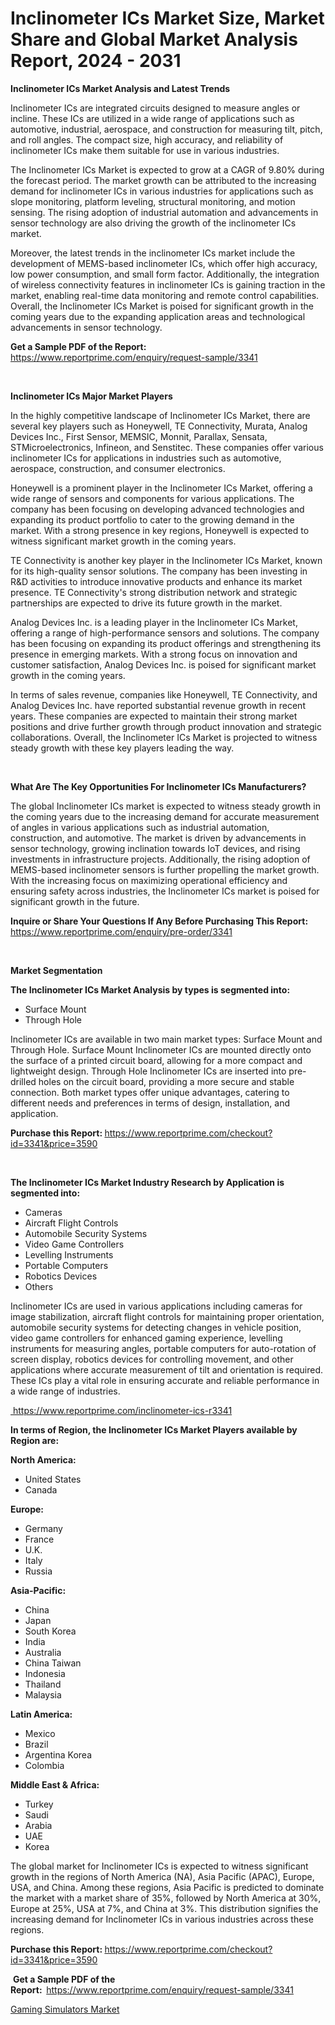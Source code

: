 <p><h1>Inclinometer ICs Market Size, Market Share and Global Market Analysis Report, 2024 - 2031</h1></p><p><strong>Inclinometer ICs Market Analysis and Latest Trends</strong></p>
<p><p>Inclinometer ICs are integrated circuits designed to measure angles or incline. These ICs are utilized in a wide range of applications such as automotive, industrial, aerospace, and construction for measuring tilt, pitch, and roll angles. The compact size, high accuracy, and reliability of inclinometer ICs make them suitable for use in various industries.</p><p>The Inclinometer ICs Market is expected to grow at a CAGR of 9.80% during the forecast period. The market growth can be attributed to the increasing demand for inclinometer ICs in various industries for applications such as slope monitoring, platform leveling, structural monitoring, and motion sensing. The rising adoption of industrial automation and advancements in sensor technology are also driving the growth of the inclinometer ICs market.</p><p>Moreover, the latest trends in the inclinometer ICs market include the development of MEMS-based inclinometer ICs, which offer high accuracy, low power consumption, and small form factor. Additionally, the integration of wireless connectivity features in inclinometer ICs is gaining traction in the market, enabling real-time data monitoring and remote control capabilities. Overall, the Inclinometer ICs Market is poised for significant growth in the coming years due to the expanding application areas and technological advancements in sensor technology.</p></p>
<p><strong>Get a Sample PDF of the Report:&nbsp;</strong> <a href="https://www.reportprime.com/enquiry/request-sample/3341">https://www.reportprime.com/enquiry/request-sample/3341</a></p>
<p>&nbsp;</p>
<p><strong>Inclinometer ICs Major Market Players</strong></p>
<p><p>In the highly competitive landscape of Inclinometer ICs Market, there are several key players such as Honeywell, TE Connectivity, Murata, Analog Devices Inc., First Sensor, MEMSIC, Monnit, Parallax, Sensata, STMicroelectronics, Infineon, and Senstitec. These companies offer various inclinometer ICs for applications in industries such as automotive, aerospace, construction, and consumer electronics.</p><p>Honeywell is a prominent player in the Inclinometer ICs Market, offering a wide range of sensors and components for various applications. The company has been focusing on developing advanced technologies and expanding its product portfolio to cater to the growing demand in the market. With a strong presence in key regions, Honeywell is expected to witness significant market growth in the coming years.</p><p>TE Connectivity is another key player in the Inclinometer ICs Market, known for its high-quality sensor solutions. The company has been investing in R&D activities to introduce innovative products and enhance its market presence. TE Connectivity's strong distribution network and strategic partnerships are expected to drive its future growth in the market.</p><p>Analog Devices Inc. is a leading player in the Inclinometer ICs Market, offering a range of high-performance sensors and solutions. The company has been focusing on expanding its product offerings and strengthening its presence in emerging markets. With a strong focus on innovation and customer satisfaction, Analog Devices Inc. is poised for significant market growth in the coming years.</p><p>In terms of sales revenue, companies like Honeywell, TE Connectivity, and Analog Devices Inc. have reported substantial revenue growth in recent years. These companies are expected to maintain their strong market positions and drive further growth through product innovation and strategic collaborations. Overall, the Inclinometer ICs Market is projected to witness steady growth with these key players leading the way.</p></p>
<p>&nbsp;</p>
<p><strong>What Are The Key Opportunities For Inclinometer ICs Manufacturers?</strong></p>
<p><p>The global Inclinometer ICs market is expected to witness steady growth in the coming years due to the increasing demand for accurate measurement of angles in various applications such as industrial automation, construction, and automotive. The market is driven by advancements in sensor technology, growing inclination towards IoT devices, and rising investments in infrastructure projects. Additionally, the rising adoption of MEMS-based inclinometer sensors is further propelling the market growth. With the increasing focus on maximizing operational efficiency and ensuring safety across industries, the Inclinometer ICs market is poised for significant growth in the future.</p></p>
<p><strong>Inquire or Share Your Questions If Any Before Purchasing This Report:</strong> <a href="https://www.reportprime.com/enquiry/pre-order/3341">https://www.reportprime.com/enquiry/pre-order/3341</a></p>
<p>&nbsp;</p>
<p><strong>Market Segmentation</strong></p>
<p><strong>The Inclinometer ICs Market Analysis by types is segmented into:</strong></p>
<p><ul><li>Surface Mount</li><li>Through Hole</li></ul></p>
<p><p>Inclinometer ICs are available in two main market types: Surface Mount and Through Hole. Surface Mount Inclinometer ICs are mounted directly onto the surface of a printed circuit board, allowing for a more compact and lightweight design. Through Hole Inclinometer ICs are inserted into pre-drilled holes on the circuit board, providing a more secure and stable connection. Both market types offer unique advantages, catering to different needs and preferences in terms of design, installation, and application.</p></p>
<p><strong>Purchase this Report:&nbsp;</strong><a href="https://www.reportprime.com/checkout?id=3341&price=3590">https://www.reportprime.com/checkout?id=3341&price=3590</a></p>
<p>&nbsp;</p>
<p><strong>The Inclinometer ICs Market Industry Research by Application is segmented into:</strong></p>
<p><ul><li>Cameras</li><li>Aircraft Flight Controls</li><li>Automobile Security Systems</li><li>Video Game Controllers</li><li>Levelling Instruments</li><li>Portable Computers</li><li>Robotics Devices</li><li>Others</li></ul></p>
<p><p>Inclinometer ICs are used in various applications including cameras for image stabilization, aircraft flight controls for maintaining proper orientation, automobile security systems for detecting changes in vehicle position, video game controllers for enhanced gaming experience, levelling instruments for measuring angles, portable computers for auto-rotation of screen display, robotics devices for controlling movement, and other applications where accurate measurement of tilt and orientation is required. These ICs play a vital role in ensuring accurate and reliable performance in a wide range of industries.</p></p>
<p><a href="https://www.reportprime.com/inclinometer-ics-r3341">&nbsp;https://www.reportprime.com/inclinometer-ics-r3341</a></p>
<p><strong>In terms of Region, the Inclinometer ICs Market Players available by Region are:</strong></p>
<p>
    <p> <strong> North America: </strong>
        <ul>
            <li>United States</li>
            <li>Canada</li>
        </ul>
        </p> 
    <p> <strong> Europe: </strong>
        <ul>
            <li>Germany</li>
            <li>France</li>
            <li>U.K.</li>
            <li>Italy</li>
            <li>Russia</li>
        </ul>
        </p> 
    <p> <strong> Asia-Pacific: </strong>
        <ul>
            <li>China</li>
            <li>Japan</li>
            <li>South Korea</li>
            <li>India</li>
            <li>Australia</li>
            <li>China Taiwan</li>
            <li>Indonesia</li>
            <li>Thailand</li>
            <li>Malaysia</li>
        </ul>
        </p> 
    <p> <strong> Latin America: </strong>
        <ul>
            <li>Mexico</li>
            <li>Brazil</li>
            <li>Argentina Korea</li>
            <li>Colombia</li>
        </ul>
        </p> 
    <p> <strong> Middle East & Africa: </strong>
        <ul>
            <li>Turkey</li>
            <li>Saudi</li>
            <li>Arabia</li>
            <li>UAE</li>
            <li>Korea</li>
        </ul>
    </p>
    </p>
<p><p>The global market for Inclinometer ICs is expected to witness significant growth in the regions of North America (NA), Asia Pacific (APAC), Europe, USA, and China. Among these regions, Asia Pacific is predicted to dominate the market with a market share of 35%, followed by North America at 30%, Europe at 25%, USA at 7%, and China at 3%. This distribution signifies the increasing demand for Inclinometer ICs in various industries across these regions.</p></p>
<p><strong>Purchase this Report: </strong><a href="https://www.reportprime.com/checkout?id=3341&price=3590">https://www.reportprime.com/checkout?id=3341&price=3590</a></p>
<p>&nbsp;<strong>Get a Sample PDF of the Report:&nbsp;&nbsp;</strong><a href="https://www.reportprime.com/enquiry/request-sample/3341">https://www.reportprime.com/enquiry/request-sample/3341</a></p>
<p><strong></strong></p>
<p><p><a href="https://github.com/kulaberyasin52/Market-Research-Report-List-1/blob/main/gaming-simulators-market.md">Gaming Simulators Market</a></p></p>